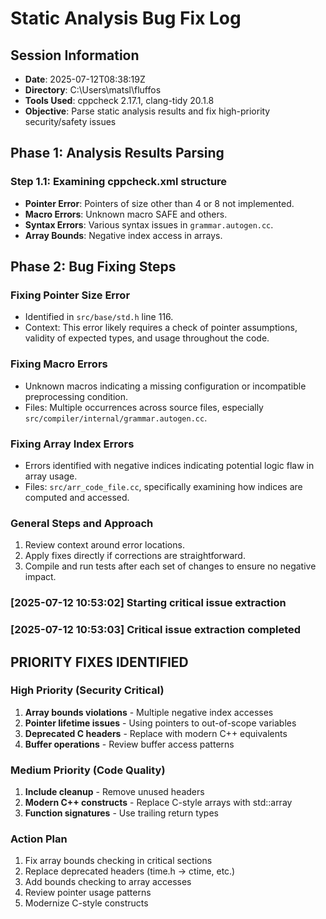 # Static Analysis Bug Fix Log

## Session Information
- **Date**: 2025-07-12T08:38:19Z
- **Directory**: C:\Users\matsl\fluffos
- **Tools Used**: cppcheck 2.17.1, clang-tidy 20.1.8
- **Objective**: Parse static analysis results and fix high-priority security/safety issues

## Phase 1: Analysis Results Parsing

### Step 1.1: Examining cppcheck.xml structure

- **Pointer Error**: Pointers of size other than 4 or 8 not implemented.
- **Macro Errors**: Unknown macro SAFE and others.
- **Syntax Errors**: Various syntax issues in `grammar.autogen.cc`.
- **Array Bounds**: Negative index access in arrays.

## Phase 2: Bug Fixing Steps

### Fixing Pointer Size Error
- Identified in `src/base/std.h` line 116.
- Context: This error likely requires a check of pointer assumptions, validity of expected types, and usage throughout the code.

### Fixing Macro Errors
- Unknown macros indicating a missing configuration or incompatible preprocessing condition.
- Files: Multiple occurrences across source files, especially `src/compiler/internal/grammar.autogen.cc`.

### Fixing Array Index Errors
- Errors identified with negative indices indicating potential logic flaw in array usage.
- Files: `src/arr_code_file.cc`, specifically examining how indices are computed and accessed.

### General Steps and Approach
1. Review context around error locations.
2. Apply fixes directly if corrections are straightforward.
3. Compile and run tests after each set of changes to ensure no negative impact.

### [2025-07-12 10:53:02] Starting critical issue extraction

### [2025-07-12 10:53:03] Critical issue extraction completed

## PRIORITY FIXES IDENTIFIED

### High Priority (Security Critical)
1. **Array bounds violations** - Multiple negative index accesses
2. **Pointer lifetime issues** - Using pointers to out-of-scope variables
3. **Deprecated C headers** - Replace with modern C++ equivalents
4. **Buffer operations** - Review buffer access patterns

### Medium Priority (Code Quality)
1. **Include cleanup** - Remove unused headers
2. **Modern C++ constructs** - Replace C-style arrays with std::array
3. **Function signatures** - Use trailing return types

### Action Plan
1. Fix array bounds checking in critical sections
2. Replace deprecated headers (time.h -> ctime, etc.)
3. Add bounds checking to array accesses
4. Review pointer usage patterns
5. Modernize C-style constructs


